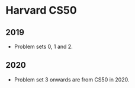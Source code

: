 # Harvard CS50

## 2019
* Problem sets 0, 1 and 2.

## 2020
* Problem set 3 onwards are from CS50 in 2020.
